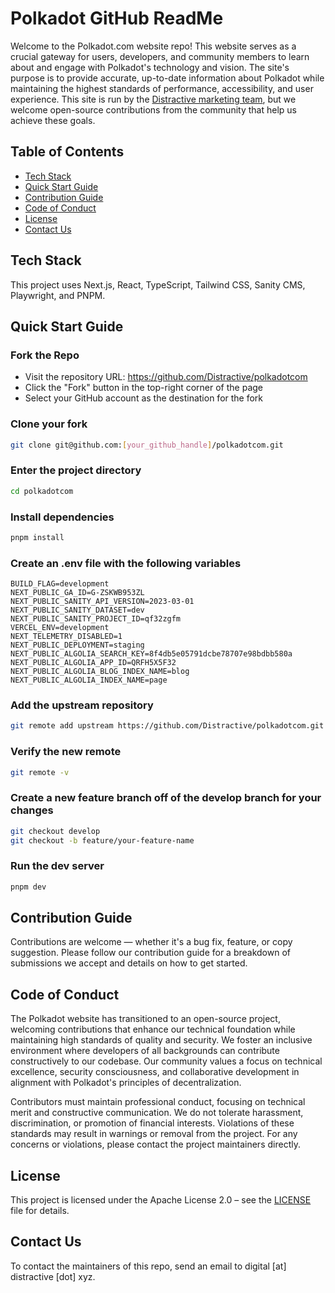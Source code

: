# Polkadot GitHub ReadMe

Welcome to the Polkadot.com website repo! This website serves as a crucial gateway for users, developers, and community members to learn about and engage with Polkadot's technology and vision. The site's purpose is to provide accurate, up-to-date information about Polkadot while maintaining the highest standards of performance, accessibility, and user experience. This site is run by the [Distractive marketing team](https://www.distractive.xyz/), but we welcome open-source contributions from the community that help us achieve these goals.

## Table of Contents
* [Tech Stack](#tech-stack)
* [Quick Start Guide](#quick-start-guide)
* [Contribution Guide](#contribution-guide)
* [Code of Conduct](#code-of-conduct)
* [License](#license)
* [Contact Us](#contact-section)

## Tech Stack
This project uses Next.js, React, TypeScript, Tailwind CSS, Sanity CMS, Playwright, and PNPM.

## Quick Start Guide

### Fork the Repo
* Visit the repository URL: https://github.com/Distractive/polkadotcom
* Click the "Fork" button in the top-right corner of the page
* Select your GitHub account as the destination for the fork

### Clone your fork
```bash
git clone git@github.com:[your_github_handle]/polkadotcom.git
```

### Enter the project directory
```bash
cd polkadotcom
```

### Install dependencies
```bash
pnpm install
```

### Create an .env file with the following variables
```
BUILD_FLAG=development
NEXT_PUBLIC_GA_ID=G-ZSKWB953ZL
NEXT_PUBLIC_SANITY_API_VERSION=2023-03-01
NEXT_PUBLIC_SANITY_DATASET=dev
NEXT_PUBLIC_SANITY_PROJECT_ID=qf32zgfm
VERCEL_ENV=development
NEXT_TELEMETRY_DISABLED=1
NEXT_PUBLIC_DEPLOYMENT=staging
NEXT_PUBLIC_ALGOLIA_SEARCH_KEY=8f4db5e05791dcbe78707e98bdbb580a
NEXT_PUBLIC_ALGOLIA_APP_ID=QRFH5X5F32
NEXT_PUBLIC_ALGOLIA_BLOG_INDEX_NAME=blog
NEXT_PUBLIC_ALGOLIA_INDEX_NAME=page
```

### Add the upstream repository
```bash
git remote add upstream https://github.com/Distractive/polkadotcom.git
```

### Verify the new remote
```bash
git remote -v
```

### Create a new feature branch off of the develop branch for your changes
```bash
git checkout develop
git checkout -b feature/your-feature-name
```

### Run the dev server
```bash
pnpm dev
```

## Contribution Guide
Contributions are welcome — whether it's a bug fix, feature, or copy suggestion. Please follow our contribution guide for a breakdown of submissions we accept and details on how to get started.

## Code of Conduct
The Polkadot website has transitioned to an open-source project, welcoming contributions that enhance our technical foundation while maintaining high standards of quality and security. We foster an inclusive environment where developers of all backgrounds can contribute constructively to our codebase. Our community values a focus on technical excellence, security consciousness, and collaborative development in alignment with Polkadot's principles of decentralization.

Contributors must maintain professional conduct, focusing on technical merit and constructive communication. We do not tolerate harassment, discrimination, or promotion of financial interests. Violations of these standards may result in warnings or removal from the project. For any concerns or violations, please contact the project maintainers directly.

## License
This project is licensed under the Apache License 2.0 – see the [LICENSE](./LICENSE) file for details.

## Contact Us
To contact the maintainers of this repo, send an email to digital [at] distractive [dot] xyz.

